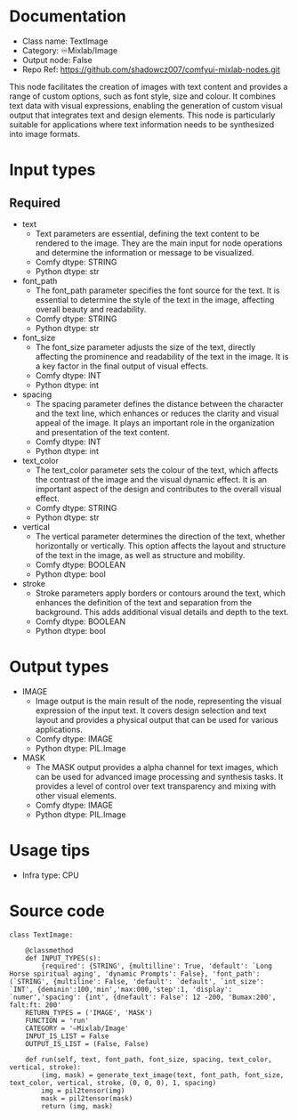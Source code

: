 # Documentation
- Class name: TextImage
- Category: ♾️Mixlab/Image
- Output node: False
- Repo Ref: https://github.com/shadowcz007/comfyui-mixlab-nodes.git

This node facilitates the creation of images with text content and provides a range of custom options, such as font style, size and colour. It combines text data with visual expressions, enabling the generation of custom visual output that integrates text and design elements. This node is particularly suitable for applications where text information needs to be synthesized into image formats.

# Input types
## Required
- text
    - Text parameters are essential, defining the text content to be rendered to the image. They are the main input for node operations and determine the information or message to be visualized.
    - Comfy dtype: STRING
    - Python dtype: str
- font_path
    - The font_path parameter specifies the font source for the text. It is essential to determine the style of the text in the image, affecting overall beauty and readability.
    - Comfy dtype: STRING
    - Python dtype: str
- font_size
    - The font_size parameter adjusts the size of the text, directly affecting the prominence and readability of the text in the image. It is a key factor in the final output of visual effects.
    - Comfy dtype: INT
    - Python dtype: int
- spacing
    - The spacing parameter defines the distance between the character and the text line, which enhances or reduces the clarity and visual appeal of the image. It plays an important role in the organization and presentation of the text content.
    - Comfy dtype: INT
    - Python dtype: int
- text_color
    - The text_color parameter sets the colour of the text, which affects the contrast of the image and the visual dynamic effect. It is an important aspect of the design and contributes to the overall visual effect.
    - Comfy dtype: STRING
    - Python dtype: str
- vertical
    - The vertical parameter determines the direction of the text, whether horizontally or vertically. This option affects the layout and structure of the text in the image, as well as structure and mobility.
    - Comfy dtype: BOOLEAN
    - Python dtype: bool
- stroke
    - Stroke parameters apply borders or contours around the text, which enhances the definition of the text and separation from the background. This adds additional visual details and depth to the text.
    - Comfy dtype: BOOLEAN
    - Python dtype: bool

# Output types
- IMAGE
    - Image output is the main result of the node, representing the visual expression of the input text. It covers design selection and text layout and provides a physical output that can be used for various applications.
    - Comfy dtype: IMAGE
    - Python dtype: PIL.Image
- MASK
    - The MASK output provides a alpha channel for text images, which can be used for advanced image processing and synthesis tasks. It provides a level of control over text transparency and mixing with other visual elements.
    - Comfy dtype: IMAGE
    - Python dtype: PIL.Image

# Usage tips
- Infra type: CPU

# Source code
```
class TextImage:

    @classmethod
    def INPUT_TYPES(s):
        {required': {STRING', {multilline': True, 'default': `Long Horse spiritual aging', 'dynamic Prompts': False}, 'font_path': (`STRING', {multiline': False, 'default': `default', `int_size': `INT', {deminin':100,'min','max:000,'step':1, 'display': `numer','spacing': {int', {dnefault': False': 12 -200, 'Bumax:200', falt:ft: 200'
    RETURN_TYPES = ('IMAGE', 'MASK')
    FUNCTION = 'run'
    CATEGORY = '♾️Mixlab/Image'
    INPUT_IS_LIST = False
    OUTPUT_IS_LIST = (False, False)

    def run(self, text, font_path, font_size, spacing, text_color, vertical, stroke):
        (img, mask) = generate_text_image(text, font_path, font_size, text_color, vertical, stroke, (0, 0, 0), 1, spacing)
        img = pil2tensor(img)
        mask = pil2tensor(mask)
        return (img, mask)
```